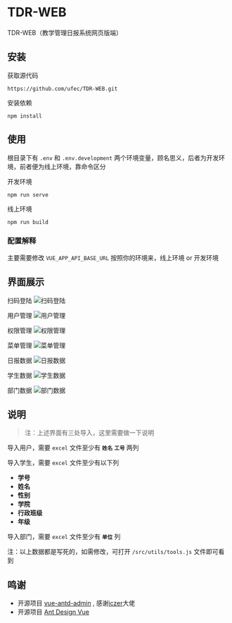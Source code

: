 # TDR-WEB

TDR-WEB（教学管理日报系统网页版端）

## 安装

获取源代码

```shell
https://github.com/ufec/TDR-WEB.git
```

安装依赖

```shell
npm install
```

## 使用

根目录下有 `.env` 和 `.env.development` 两个环境变量，顾名思义，后者为开发环境，前者便为线上环境，靠命令区分

开发环境

```shell
npm run serve
```

线上环境

```shell
npm run build
```

### 配置解释

主要需要修改 `VUE_APP_API_BASE_URL` 按照你的环境来，线上环境 or 开发环境

## 界面展示

扫码登陆
![扫码登陆](https://images.gitee.com/uploads/images/2021/0617/185038_c606b657_7523882.png)

用户管理
![用户管理](https://images.gitee.com/uploads/images/2021/0617/185146_9c4fc956_7523882.png)

权限管理
![权限管理](https://images.gitee.com/uploads/images/2021/0617/185449_d32079e7_7523882.png)

菜单管理
![菜单管理](https://images.gitee.com/uploads/images/2021/0617/185648_c549f8ca_7523882.png)

日报数据
![日报数据](https://images.gitee.com/uploads/images/2021/0617/185710_c244e7ea_7523882.png)

学生数据
![学生数据](https://images.gitee.com/uploads/images/2021/0617/185734_2117f2b9_7523882.png)

部门数据
![部门数据](https://images.gitee.com/uploads/images/2021/0617/185802_34330eb4_7523882.png)

## 说明

>注：上述界面有三处导入，这里需要做一下说明

导入用户，需要 `excel` 文件至少有 **`姓名`** **`工号`** 两列

导入学生，需要 `excel` 文件至少有以下列

- **学号**
- **姓名**
- **性别**
- **学院**
- **行政班级**
- **年级**

导入部门，需要 `excel` 文件至少有 **`单位`** 列

注：以上数据都是写死的，如需修改，可打开 `/src/utils/tools.js` 文件即可看到

## 鸣谢

- 开源项目 [vue-antd-admin](https://gitee.com/iczer/vue-antd-admin.git) , 感谢[iczer](https://gitee.com/iczer)大佬
- 开源项目 [Ant Design Vue](https://github.com/vueComponent/ant-design-vueo)